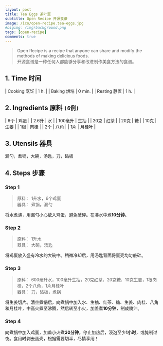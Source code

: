 ```yaml
---
layout: post
title: Tea Eggs 茶叶蛋
subtitle: Open Recipe 开源食谱
image: /ico/open-recipe.tea-eggs.jpg
#bigimg: /img/background.png
tags: [open-recipe]
comments: true
---
```


> Open Recipe is a recipe that anyone can share and modify the methods of making delicious foods.  
> 开源食谱是一种任何人都能够分享和改进制作美食方法的食谱。

## 1. Time 时间

| Cooking 烹饪 | 1 h. |
| Baking 烘培  | 0 min. |
| Resting 静置 | 1 h. |

## 2. Ingredients 原料 `(6例)`

| 6个 | 鸡蛋 |
| 2.6升 | 水 |
| 100毫升 | 生抽 |
| 20克 | 红茶 |
| 20克 | 糖 |
| 10克 | 生姜 |
| 1根 | 肉桂 |
| 2个 | 八角 |
| 1片 | 月桂叶 |

## 3. Utensils 器具

漏勺，煮锅，大碗，汤匙，刀，砧板

## 4. Steps 步骤

### Step 1
> 原料： 1升水，6个鸡蛋  
> 器具： 煮锅，漏勺

将水煮沸，用漏勺小心放入鸡蛋，避免破碎。在沸水中煮**10分钟**。

### Step 2
> 原料： 1升水  
> 器具： 大碗，汤匙

将鸡蛋放入盛有冷水的大碗中。稍微冷却后，用汤匙背面将蛋壳均匀敲碎。

### Step 3
> 原料： 600毫升水，100毫升生抽，20克红茶，20克糖，10克生姜，1根肉桂，2个八角，1片月桂叶  
> 器具： 刀，砧板，煮锅

将生姜切片。清空煮锅后，向煮锅中加入水、生抽、红茶、糖、生姜、肉桂、八角和月桂叶，中高火煮至沸腾，然后转至小火，加盖煮**10分钟**，制成腌汁。

### Step 4
向煮锅中加入鸡蛋，加盖小火煮**30分钟**。停止加热后，浸泡至少**1小时**，或腌制过夜。食用时剥去蛋壳，根据需要切半，尽情享用！
